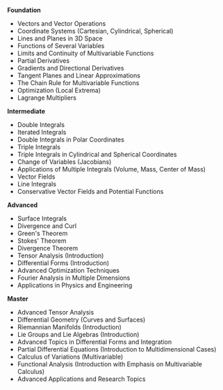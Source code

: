 **Foundation**

*   Vectors and Vector Operations
*   Coordinate Systems (Cartesian, Cylindrical, Spherical)
*   Lines and Planes in 3D Space
*   Functions of Several Variables
*   Limits and Continuity of Multivariable Functions
*   Partial Derivatives
*   Gradients and Directional Derivatives
*   Tangent Planes and Linear Approximations
*   The Chain Rule for Multivariable Functions
*   Optimization (Local Extrema)
*   Lagrange Multipliers

**Intermediate**

*   Double Integrals
*   Iterated Integrals
*   Double Integrals in Polar Coordinates
*   Triple Integrals
*   Triple Integrals in Cylindrical and Spherical Coordinates
*   Change of Variables (Jacobians)
*   Applications of Multiple Integrals (Volume, Mass, Center of Mass)
*   Vector Fields
*   Line Integrals
*   Conservative Vector Fields and Potential Functions

**Advanced**

*   Surface Integrals
*   Divergence and Curl
*   Green's Theorem
*   Stokes' Theorem
*   Divergence Theorem
*   Tensor Analysis (Introduction)
*   Differential Forms (Introduction)
*   Advanced Optimization Techniques
*   Fourier Analysis in Multiple Dimensions
*   Applications in Physics and Engineering

**Master**

*   Advanced Tensor Analysis
*   Differential Geometry (Curves and Surfaces)
*   Riemannian Manifolds (Introduction)
*   Lie Groups and Lie Algebras (Introduction)
*   Advanced Topics in Differential Forms and Integration
*   Partial Differential Equations (Introduction to Multidimensional Cases)
*   Calculus of Variations (Multivariable)
*   Functional Analysis (Introduction with Emphasis on Multivariable Calculus)
*   Advanced Applications and Research Topics

